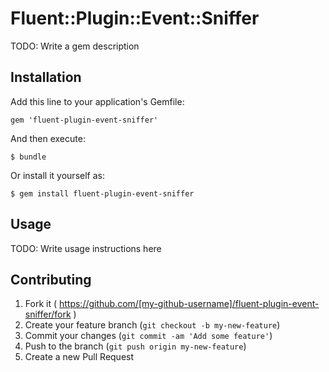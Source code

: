 # Fluent::Plugin::Event::Sniffer

TODO: Write a gem description

## Installation

Add this line to your application's Gemfile:

    gem 'fluent-plugin-event-sniffer'

And then execute:

    $ bundle

Or install it yourself as:

    $ gem install fluent-plugin-event-sniffer

## Usage

TODO: Write usage instructions here

## Contributing

1. Fork it ( https://github.com/[my-github-username]/fluent-plugin-event-sniffer/fork )
2. Create your feature branch (`git checkout -b my-new-feature`)
3. Commit your changes (`git commit -am 'Add some feature'`)
4. Push to the branch (`git push origin my-new-feature`)
5. Create a new Pull Request
